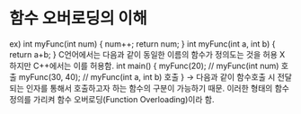 # 함수 오버로딩의 이해
ex) int myFunc(int num)
    {
        num++;
        return num;
    }
    int myFunc(int a, int b)
    {
        return a+b;
    }
C언어에서는 다음과 같이 동일한 이름의 함수가 정의도는 것을 허용 X
하지만 C++에서는 이를 허용함.
int main()
{
    myFunc(20);     // myFunc(int num) 호출
    myFunc(30, 40); // myFunc(int a, int b) 호출
}
-> 다음과 같이 함수호출 시 전달되는 인자를 통해서 호출하고자 하는 함수의 구분이 가능하기 때문.
이러한 형태의 함수정의를 가리켜 함수 오버로딩(Function Overloading)이라 함.
